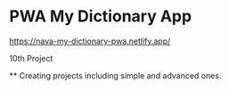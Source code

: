 # PWA My Dictionary App

https://nava-my-dictionary-pwa.netlify.app/

10th Project
  
** Creating projects including simple and advanced ones.
